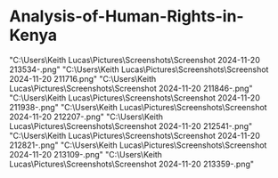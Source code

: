 # Analysis-of-Human-Rights-in-Kenya

"C:\Users\Keith Lucas\Pictures\Screenshots\Screenshot 2024-11-20 213534-.png"
"C:\Users\Keith Lucas\Pictures\Screenshots\Screenshot 2024-11-20 211716.png"
"C:\Users\Keith Lucas\Pictures\Screenshots\Screenshot 2024-11-20 211846-.png"
"C:\Users\Keith Lucas\Pictures\Screenshots\Screenshot 2024-11-20 211938-.png"
"C:\Users\Keith Lucas\Pictures\Screenshots\Screenshot 2024-11-20 212207-.png"
"C:\Users\Keith Lucas\Pictures\Screenshots\Screenshot 2024-11-20 212541-.png"
"C:\Users\Keith Lucas\Pictures\Screenshots\Screenshot 2024-11-20 212821-.png"
"C:\Users\Keith Lucas\Pictures\Screenshots\Screenshot 2024-11-20 213109-.png"
"C:\Users\Keith Lucas\Pictures\Screenshots\Screenshot 2024-11-20 213359-.png"
